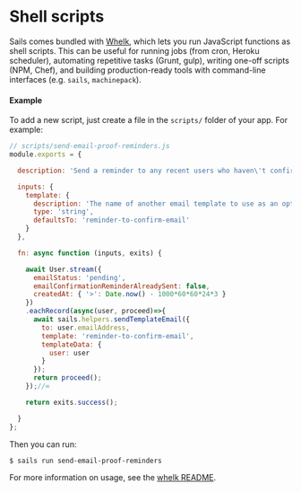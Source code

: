 # Shell scripts

Sails comes bundled with [Whelk](https://github.com/sailshq/whelk), which lets you run JavaScript functions as shell scripts. This can be useful for running jobs (from cron, Heroku scheduler), automating repetitive tasks (Grunt, gulp), writing one-off scripts (NPM, Chef), and building production-ready tools with command-line interfaces (e.g. `sails`, `machinepack`).


#### Example

To add a new script, just create a file in the `scripts/` folder of your app. For example:

```js
// scripts/send-email-proof-reminders.js
module.exports = {

  description: 'Send a reminder to any recent users who haven\'t confirmed their email address yet.',

  inputs: {
    template: {
      description: 'The name of another email template to use as an optional override.',
      type: 'string',
      defaultsTo: 'reminder-to-confirm-email'
    }
  },

  fn: async function (inputs, exits) {

    await User.stream({
      emailStatus: 'pending',
      emailConfirmationReminderAlreadySent: false,
      createdAt: { '>': Date.now() - 1000*60*60*24*3 }
    })
    .eachRecord(async(user, proceed)=>{
      await sails.helpers.sendTemplateEmail({
        to: user.emailAddress,
        template: 'reminder-to-confirm-email',
        templateData: {
          user: user
        }
      });
      return proceed();
    });//∞

    return exits.success();

  }
};
```

Then you can run:

```sh
$ sails run send-email-proof-reminders
```

For more information on usage, see the [whelk README](https://github.com/sailshq/whelk/blob/master/README.md).

<docmeta name="displayName" value="Shell Scripts">
<docmeta name="nextUpLink" value="/documentation/concepts/models-and-orm/models">
<docmeta name="nextUpName" value="Models">
